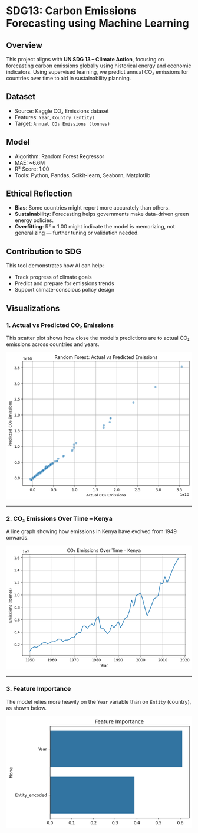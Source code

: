 # SDG13: Carbon Emissions Forecasting using Machine Learning

##  Overview
This project aligns with **UN SDG 13 – Climate Action**, focusing on forecasting carbon emissions globally using historical energy and economic indicators. Using supervised learning, we predict annual CO₂ emissions for countries over time to aid in sustainability planning.

## Dataset
- Source: Kaggle CO₂ Emissions dataset
- Features: `Year`, `Country (Entity)`
- Target: `Annual CO₂ Emissions (tonnes)`

## Model
- Algorithm: Random Forest Regressor
- MAE: ~6.6M
- R² Score: 1.00 
- Tools: Python, Pandas, Scikit-learn, Seaborn, Matplotlib

## Ethical Reflection
- **Bias**: Some countries might report more accurately than others.
- **Sustainability**: Forecasting helps governments make data-driven green energy policies.
- **Overfitting**: R² = 1.00 might indicate the model is memorizing, not generalizing — further tuning or validation needed.

## Contribution to SDG
This tool demonstrates how AI can help:
- Track progress of climate goals
- Predict and prepare for emissions trends
- Support climate-conscious policy design

## Visualizations

### 1. Actual vs Predicted CO₂ Emissions
This scatter plot shows how close the model’s predictions are to actual CO₂ emissions across countries and years.

![Actual vs Predicted](https://github.com/mumbua-mutinda/Carbon-emissions-predictor-/blob/main/Screenshots/actual-vs-predicted.png)

---

### 2. CO₂ Emissions Over Time – Kenya
A line graph showing how emissions in Kenya have evolved from 1949 onwards.

![Kenya Emissions](https://github.com/mumbua-mutinda/Carbon-emissions-predictor-/blob/main/Screenshots/kenya-emissions-trend.png)

---

### 3. Feature Importance
The model relies more heavily on the `Year` variable than on `Entity` (country), as shown below.

![Feature Importance](https://github.com/mumbua-mutinda/Carbon-emissions-predictor-/blob/main/Screenshots/feature-importance.png)
